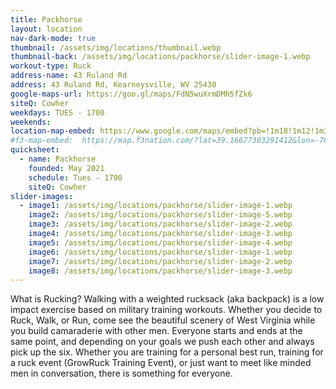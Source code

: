 ```yaml
---
title: Packhorse
layout: location
nav-dark-mode: true
thumbnail: /assets/img/locations/thumbnail.webp
thumbnail-back: /assets/img/locations/packhorse/slider-image-1.webp
workout-type: Ruck
address-name: 43 Ruland Rd
address: 43 Ruland Rd, Kearneysville, WV 25430
google-maps-url: https://goo.gl/maps/FdN5wuXrmDMh5fZk6
siteQ: Cowher
weekdays: TUES - 1700
weekends:
location-map-embed: https://www.google.com/maps/embed?pb=!1m18!1m12!1m3!1d3084.7724869345575!2d-77.8627671!3d39.3613885!2m3!1f0!2f0!3f0!3m2!1i1024!2i768!4f13.1!3m3!1m2!1s0x89c9fe3e8b5fa1d3%3A0x880e7e0b26d9365!2s43%20Ruland%20Rd%2C%20Kearneysville%2C%20WV%2025430!5e0!3m2!1sen!2sus!4v1694044675355!5m2!1sen!2sus
#f3-map-embed:  https://map.f3nation.com/?lat=39.16677303291412&lon=-78.15840661175892&zoom=16
quicksheet:
  - name: Packhorse
    founded: May 2021
    schedule: Tues - 1700
    siteQ: Cowher
slider-images:
  - image1: /assets/img/locations/packhorse/slider-image-1.webp
    image2: /assets/img/locations/packhorse/slider-image-5.webp
    image3: /assets/img/locations/packhorse/slider-image-2.webp
    image4: /assets/img/locations/packhorse/slider-image-3.webp
    image5: /assets/img/locations/packhorse/slider-image-4.webp
    image6: /assets/img/locations/packhorse/slider-image-1.webp
    image7: /assets/img/locations/packhorse/slider-image-2.webp
    image8: /assets/img/locations/packhorse/slider-image-3.webp
---
```


What is Rucking? Walking with a weighted rucksack (aka backpack) is a low impact exercise based on military training workouts. Whether you decide to Ruck, Walk, or Run, come see the beautiful scenery of West Virginia while you build camaraderie with other men. Everyone starts and ends at the same point, and depending on your goals we push each other and always pick up the six. Whether you are training for a personal best run, training for a ruck event (GrowRuck Training Event), or just want to meet like minded men in conversation, there is something for everyone.